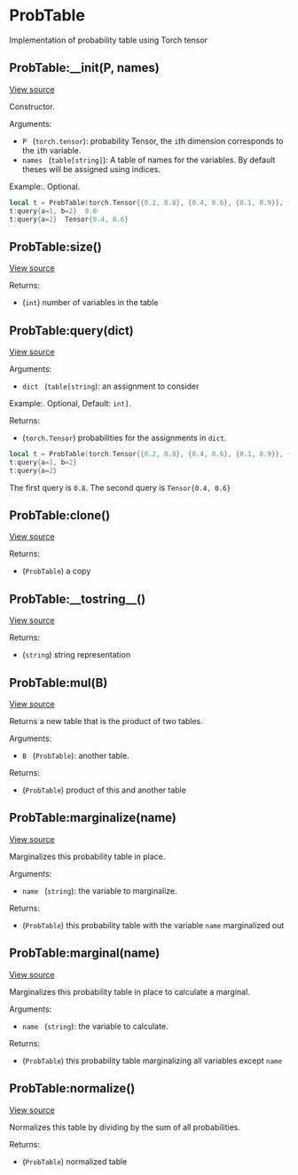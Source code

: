 # ProbTable
Implementation of probability table using Torch tensor




## ProbTable:\_\_init(P, names)
[View source](http://github.com/vzhong/torchlib/blob/master/src//ml/ProbTable.lua#L17)

Constructor.

Arguments:

- `P ` (`torch.tensor`): probability Tensor, the `i`th dimension corresponds to the `i`th variable.
- `names ` (`table[string]`): A table of names for the variables. By default theses will be assigned using indices.

Example:. Optional.

```lua
local t = ProbTable(torch.Tensor{{0.2, 0.8}, {0.4, 0.6}, {0.1, 0.9}}, {'a', 'b'})
t:query{a=1, b=2}  0.8
t:query{a=2}  Tensor{0.4, 0.6}
```

## ProbTable:size()
[View source](http://github.com/vzhong/torchlib/blob/master/src//ml/ProbTable.lua#L35)



Returns:

- (`int`) number of variables in the table

## ProbTable:query(dict)
[View source](http://github.com/vzhong/torchlib/blob/master/src//ml/ProbTable.lua#L50)



Arguments:

- `dict ` (`table[string`): an assignment to consider

Example:. Optional, Default: `int]`.

Returns:

- (`torch.Tensor`) probabilities for the assignments in `dict`.

```lua
local t = ProbTable(torch.Tensor{{0.2, 0.8}, {0.4, 0.6}, {0.1, 0.9}}, {'a', 'b'})
t:query{a=1, b=2}
t:query{a=2}
```

The first query is `0.8`. The second query is `Tensor{0.4, 0.6}`

## ProbTable:clone()
[View source](http://github.com/vzhong/torchlib/blob/master/src//ml/ProbTable.lua#L63)



Returns:

- (`ProbTable`) a copy

## ProbTable:\_\_tostring\_\_()
[View source](http://github.com/vzhong/torchlib/blob/master/src//ml/ProbTable.lua#L70)



Returns:

- (`string`) string representation

## ProbTable:mul(B)
[View source](http://github.com/vzhong/torchlib/blob/master/src//ml/ProbTable.lua#L94)

Returns a new table that is the product of two tables.

Arguments:

- `B ` (`ProbTable`): another table.

Returns:

- (`ProbTable`) product of this and another table

## ProbTable:marginalize(name)
[View source](http://github.com/vzhong/torchlib/blob/master/src//ml/ProbTable.lua#L143)

Marginalizes this probability table in place.

Arguments:

- `name ` (`string`): the variable to marginalize.

Returns:

- (`ProbTable`) this probability table with the variable `name` marginalized out

## ProbTable:marginal(name)
[View source](http://github.com/vzhong/torchlib/blob/master/src//ml/ProbTable.lua#L160)

Marginalizes this probability table in place to calculate a marginal.

Arguments:

- `name ` (`string`): the variable to calculate.

Returns:

- (`ProbTable`) this probability table marginalizing all variables except `name`

## ProbTable:normalize()
[View source](http://github.com/vzhong/torchlib/blob/master/src//ml/ProbTable.lua#L175)

Normalizes this table by dividing by the sum of all probabilities.

Returns:

- (`ProbTable`) normalized table

